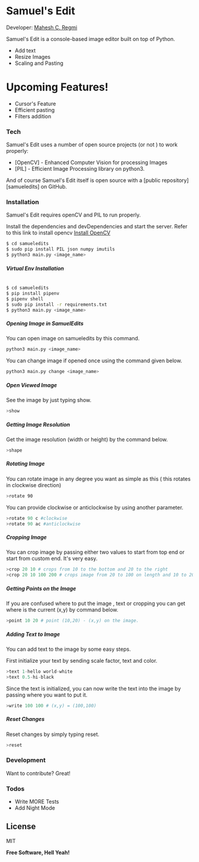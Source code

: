 # Samuel's Edit

Developer: [Mahesh C. Regmi](https://facebook.com/xSamuelArthursx)



Samuel's Edit is a console-based image editor built on top of Python.

  - Add text
  - Resize Images
  - Scaling and Pasting

# Upcoming Features!

  - Cursor's Feature
  - Efficient pasting 
  - Filters addition




### Tech

Samuel's Edit uses a number of open source projects (or not ) to work properly:

* [OpenCV] - Enhanced Computer Vision for processing Images
* [PIL] - Efficient Image Processing library on python3.


And of course Samuel's Edit itself is open source with a [public repository][samueledits] on GitHub.

### Installation

Samuel's Edit requires openCV and PIL to run properly.

Install the dependencies and devDependencies and start the server.
Refer to this link to install opencv [Install OpenCV](https://docs.opencv.org/3.4/d2/de6/tutorial_py_setup_in_ubuntu.html)

```sh
$ cd samueledits
$ sudo pip install PIL json numpy imutils
$ python3 main.py <image_name>
```
##### Virtual Env Installation

```sh

$ cd samueledits
$ pip install pipenv
$ pipenv shell
$ sudo pip install -r requirements.txt
$ python3 main.py <image_name>

```
##### Opening Image in SamuelEdits

You can open image on samueledits by this command.
```sh
python3 main.py <image_name>
```

You can change image if opened once using the command given below.
```sh
python3 main.py change <image_name>
```

##### Open Viewed Image

See the image by just typing show.

```sh
>show
```


##### Getting Image Resolution

Get the image resolution (width or height) by the command below.

```sh
>shape
```

##### Rotating Image

You can rotate image in any degree you want as simple as this ( this rotates in clockwise direction)

```sh
>rotate 90
```
You can provide clockwise or anticlockwise by using another parameter.

```python
>rotate 90 c #clockwise
>rotate 90 ac #anticlockwise
```

##### Cropping Image
You can crop image by passing either two values to start from top end or start from custom end.
It's very easy.
```python
>crop 20 10 # crops from 10 to the bottom and 20 to the right
>crop 20 10 100 200 # crops image from 20 to 100 on length and 10 to 200 on height.
```

##### Getting Points on the Image
If you are confused where to put the image , text or cropping you can get where is the current (x,y) by command below.

```python
>point 10 20 # point (10,20) - (x,y) on the image.
```

##### Adding Text to Image

You can add text to the image by some easy steps.

First initialize your text by sending scale factor, text and color.

```python
>text 1-hello world-white
>text 0.5-hi-black
```

Since the text is initialized, you can now write the text into the image by passing where you want to put it.

```python
>write 100 100 # (x,y) = (100,100)
```

##### Reset Changes

Reset changes by simply typing reset.

```python
>reset
```





### Development

Want to contribute? Great!


### Todos

 - Write MORE Tests
 - Add Night Mode

License
----

MIT


**Free Software, Hell Yeah!**




   
